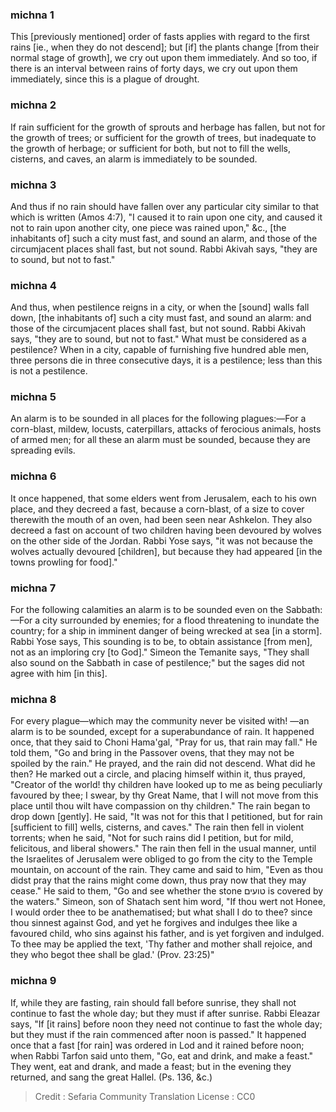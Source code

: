 
### michna 1
This [previously mentioned] order of fasts applies with regard to the first rains [ie., when they do not descend]; but [if] the plants change [from their normal stage of growth], we cry out upon them immediately. And so too, if there is an interval between rains of forty days, we cry out upon them immediately, since this is a plague of drought.

### michna 2
If rain sufficient for the growth of sprouts and herbage has fallen, but not for the growth of trees; or sufficient for the growth of trees, but inadequate to the growth of herbage; or sufficient for both, but not to fill the wells, cisterns, and caves, an alarm is immediately to be sounded.

### michna 3
And thus if no rain should have fallen over any particular city similar to that which is written (Amos 4:7), "I caused it to rain upon one city, and caused it not to rain upon another city, one piece was rained upon," &amp;c., [the inhabitants of] such a city must fast, and sound an alarm, and those of the circumjacent places shall fast, but not sound. Rabbi Akivah says, "they are to sound, but not to fast."

### michna 4
And thus, when pestilence reigns in a city, or when the [sound] walls fall down, [the inhabitants of] such a city must fast, and sound an alarm: and those of the circumjacent places shall fast, but not sound. Rabbi Akivah says, "they are to sound, but not to fast." What must be considered as a pestilence? When in a city, capable of furnishing five hundred able men, three persons die in three consecutive days, it is a pestilence; less than this is not a pestilence.

### michna 5
An alarm is to be sounded in all places for the following plagues:—For a corn-blast, mildew, locusts, caterpillars, attacks of ferocious animals, hosts of armed men; for all these an alarm must be sounded, because they are spreading evils.

### michna 6
It once happened, that some elders went from Jerusalem, each to his own place, and they decreed a fast, because a corn-blast, of a size to cover therewith the mouth of an oven, had been seen near Ashkelon. They also decreed a fast on account of two children having been devoured by wolves on the other side of the Jordan. Rabbi Yose says, "it was not because the wolves actually devoured [children], but because they had appeared [in the towns prowling for food]."

### michna 7
For the following calamities an alarm is to be sounded even on the Sabbath:—For a city surrounded by enemies; for a flood threatening to inundate the country; for a ship in imminent danger of being wrecked at sea [in a storm]. Rabbi Yose says, This sounding is to be, to obtain assistance [from men], not as an imploring cry [to God]." Simeon the Temanite says, "They shall also sound on the Sabbath in case of pestilence;" but the sages did not agree with him [in this].

### michna 8
For every plague—which may the community never be visited with! —an alarm is to be sounded, except for a superabundance of rain. It happened once, that they said to Choni Hama'gal, "Pray for us, that rain may fall." He told them, "Go and bring in the Passover ovens, that they may not be spoiled by the rain." He prayed, and the rain did not descend. What did he then? He marked out a circle, and placing himself within it, thus prayed, "Creator of the world! thy children have looked up to me as being peculiarly favoured by thee; I swear, by thy Great Name, that I will not move from this place until thou wilt have compassion on thy children." The rain began to drop down [gently]. He said, "It was not for this that I petitioned, but for rain [sufficient to fill] wells, cisterns, and caves." The rain then fell in violent torrents; when he said, "Not for such rains did I petition, but for mild, felicitous, and liberal showers." The rain then fell in the usual manner, until the Israelites of Jerusalem were obliged to go from the city to the Temple mountain, on account of the rain. They came and said to him, "Even as thou didst pray that the rains might come down, thus pray now that they may cease." He said to them, "Go and see whether the stone ‏טועים‎ is covered by the waters." Simeon, son of Shatach sent him word, "If thou wert not Honee, I would order thee to be anathematised; but what shall I do to thee? since thou sinnest against God, and yet he forgives and indulges thee like a favoured child, who sins against his father, and is yet forgiven and indulged. To thee may be applied the text, 'Thy father and mother shall rejoice, and they who begot thee shall be glad.' (Prov. 23:25)"

### michna 9
If, while they are fasting, rain should fall before sunrise, they shall not continue to fast the whole day; but they must if after sunrise. Rabbi Eleazar says, "If [it rains] before noon they need not continue to fast the whole day; but they must if the rain commenced after noon is passed." It happened once that a fast [for rain] was ordered in Lod and it rained before noon; when Rabbi Tarfon said unto them, "Go, eat and drink, and make a feast." They went, eat and drank, and made a feast; but in the evening they returned, and sang the great Hallel. (Ps. 136, &amp;c.)

>Credit : Sefaria Community Translation
>License : CC0